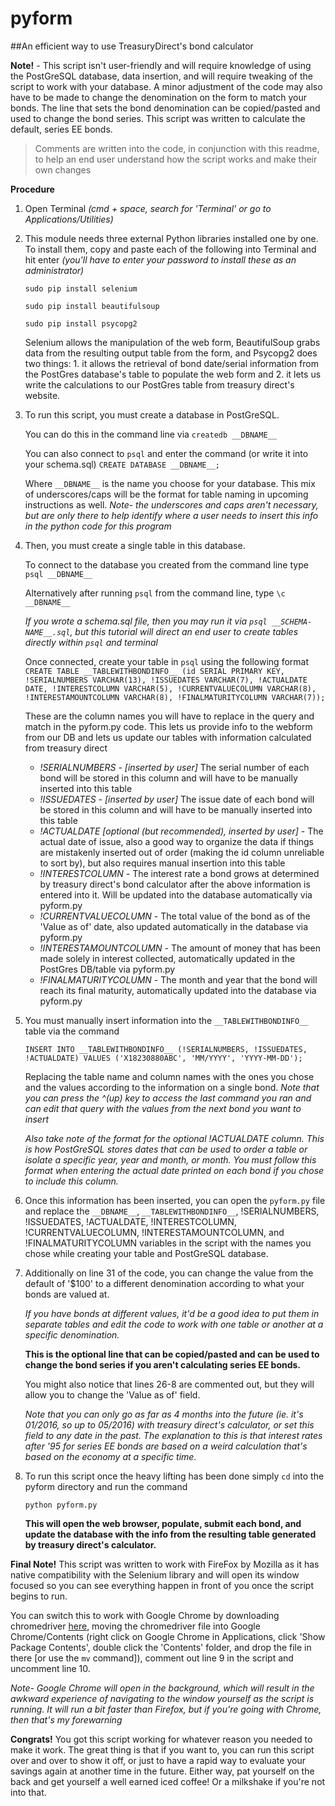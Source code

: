# pyform
##An efficient way to use TreasuryDirect's bond calculator

**Note!** - This script isn't user-friendly and will require knowledge of using the PostGreSQL database, data insertion, and will require tweaking of the script to work with your database. A minor adjustment of the code may also have to be made to change the denomination on the form to match your bonds. The line that sets the bond denomination can be copied/pasted and used to change the bond series. This script was written to calculate the default, series EE bonds.

> Comments are written into the code, in conjunction with this readme, to help an end user understand how the script works and make their own changes

**Procedure**

1. Open Terminal *(cmd + space, search for 'Terminal' or go to Applications/Utilities)*

2. This module needs three external Python libraries installed one by one. To install them, copy and paste each of the following into Terminal and hit enter *(you'll have to enter your password to install these as an administrator)*

	`sudo pip install selenium`

	`sudo pip install beautifulsoup`

	`sudo pip install psycopg2`

	Selenium allows the manipulation of the web form, BeautifulSoup grabs data from the resulting output table from the form, and Psycopg2 does two things: 1. it allows the retrieval of bond date/serial information from the PostGres database's table to populate the web form and 2. it lets us write the calculations to our PostGres table from treasury direct's website.

3. To run this script, you must create a database in PostGreSQL.

	You can do this in the command line via
	`createdb __DBNAME__`

	You can also connect to `psql` and enter the command (or write it into your schema.sql)
	`CREATE DATABASE __DBNAME__;`

	Where `__DBNAME__` is the name you choose for your database. This mix of underscores/caps will be the format for table naming in upcoming instructions as well. *Note- the underscores and caps aren't necessary, but are only there to help identify where a user needs to insert this info in the python code for this program*

4. Then, you must create a single table in this database.
	
	To connect to the database you created from the command line type
	`psql __DBNAME__`

	Alternatively after running `psql` from the command line, type
	`\c __DBNAME__`

	*If you wrote a schema.sql file, then you may run it via `psql __SCHEMA-NAME__.sql`, but this tutorial will direct an end user to create tables directly within `psql` and terminal*

	Once connected, create your table in `psql` using the following format
	`CREATE TABLE __TABLEWITHBONDINFO__ (id SERIAL PRIMARY KEY, !SERIALNUMBERS VARCHAR(13), !ISSUEDATES VARCHAR(7), !ACTUALDATE DATE, !INTERESTCOLUMN VARCHAR(5), !CURRENTVALUECOLUMN VARCHAR(8), !INTERESTAMOUNTCOLUMN VARCHAR(8), !FINALMATURITYCOLUMN VARCHAR(7));`
	
	These are the column names you will have to replace in the query and match in the pyform.py code. This lets us provide info to the webform from our DB and lets us update our tables with information calculated from treasury direct
	* *!SERIALNUMBERS - [inserted by user]* The serial number of each bond will be stored in this column and will have to be manually inserted into this table
	* *!ISSUEDATES - [inserted by user]* The issue date of each bond will be stored in this column and will have to be manually inserted into this table
	* *!ACTUALDATE [optional (but recommended), inserted by user]* - The actual date of issue, also a good way to organize the data if things are mistakenly inserted out of order (making the id column unreliable to sort by), but also requires manual insertion into this table
	* *!INTERESTCOLUMN -* The interest rate a bond grows at determined by treasury direct's bond calculator after the above information is entered into it. Will be updated into the database automatically via pyform.py
	* *!CURRENTVALUECOLUMN -* The total value of the bond as of the 'Value as of' date, also updated automatically in the database via pyform.py
	* *!INTERESTAMOUNTCOLUMN -* The amount of money that has been made solely in interest collected, automatically updated in the PostGres DB/table via pyform.py
	* *!FINALMATURITYCOLUMN -* The month and year that the bond will reach its final maturity, automatically updated into the database via pyform.py

5. You must manually insert information into the `__TABLEWITHBONDINFO__` table via the command

	`INSERT INTO __TABLEWITHBONDINFO__ (!SERIALNUMBERS, !ISSUEDATES, !ACTUALDATE) VALUES ('X18230880ABC', 'MM/YYYY', 'YYYY-MM-DD');`

	Replacing the table name and column names with the ones you chose and the values according to the information on a single bond. *Note that you can press the ^(up) key to access the last command you ran and can edit that query with the values from the next bond you want to insert*

	*Also take note of the format for the optional !ACTUALDATE column. This is how PostGreSQL stores dates that can be used to order a table or isolate a specific year, year and month, or month. You must follow this format when entering the actual date printed on each bond if you chose to include this column.*

6. Once this information has been inserted, you can open the `pyform.py` file and replace the `__DBNAME__`, `__TABLEWITHBONDINFO__`, !SERIALNUMBERS, !ISSUEDATES, !ACTUALDATE, !INTERESTCOLUMN, !CURRENTVALUECOLUMN, !INTERESTAMOUNTCOLUMN, and !FINALMATURITYCOLUMN variables in the script with the names you chose while creating your table and PostGreSQL database.

7. Additionally on line 31 of the code, you can change the value from the default of '$100' to a different denomination according to what your bonds are valued at.

	*If you have bonds at different values, it'd be a good idea to put them in separate tables and edit the code to work with one table or another at a specific denomination.*

	**This is the optional line that can be copied/pasted and can be used to change the bond series if you aren't calculating series EE bonds.**

	You might also notice that lines 26-8 are commented out, but they will allow you to change the 'Value as of' field.

	*Note that you can only go as far as 4 months into the future (ie. it's 01/2016, so up to 05/2016) with treasury direct's calculator, or set this field to any date in the past. The explanation to this is that interest rates after '95 for series EE bonds are based on a weird calculation that's based on the economy at a specific time.*

8. To run this script once the heavy lifting has been done simply `cd` into the pyform directory and run the command

	`python pyform.py`

	**This will open the web browser, populate, submit each bond, and update the database with the info from the resulting table generated by treasury direct's calculator.**

**Final Note!** This script was written to work with FireFox by Mozilla as it has native compatibility with the Selenium library and will open its window focused so you can see everything happen in front of you once the script begins to run.

You can switch this to work with Google Chrome by downloading chromedriver [here](https://sites.google.com/a/chromium.org/chromedriver/downloads), moving the chromedriver file into Google Chrome/Contents (right click on Google Chrome in Applications, click 'Show Package Contents', double click the 'Contents' folder, and drop the file in there [or use the `mv` command]), comment out line 9 in the script and uncomment line 10.

*Note- Google Chrome will open in the background, which will result in the awkward experience of navigating to the window yourself as the script is running. It will run a bit faster than Firefox, but if you're going with Chrome, then that's my forewarning*

**Congrats!** You got this script working for whatever reason you needed to make it work. The great thing is that if you want to, you can run this script over and over to show it off, or just to have a rapid way to evaluate your savings again at another time in the future. Either way, pat yourself on the back and get yourself a well earned iced coffee! Or a milkshake if you're not into that.